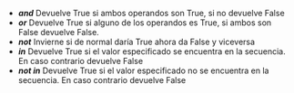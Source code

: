 
- ***and*** Devuelve True si ambos operandos son True, si no devuelve False
- ***or*** Devuelve True si alguno de los operandos es True, si ambos son False devuelve False.
- ***not*** Invierne si de normal daría True ahora da False y viceversa
- ***in*** Devuelve True si el valor especificado se encuentra en la secuencia. En caso contrario devuelve False
- ***not in*** Devuelve True si el valor especificado no se encuentra en la secuencia. En caso contrario devuelve False

